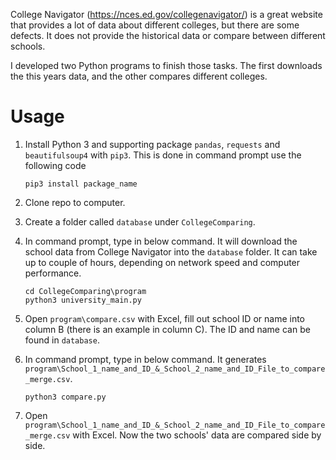 College Navigator (https://nces.ed.gov/collegenavigator/) is a great website that provides a lot of data about different colleges, but there are some defects. It does not provide the historical data or compare between different schools. 

I developed two Python programs to finish those tasks. The first downloads the this years data, and the other compares different colleges.

# Usage

1. Install Python 3 and supporting package ```pandas```, ```requests``` and ```beautifulsoup4``` with ```pip3```. This is done in command prompt use the following code

   ```
   pip3 install package_name
   ```

2. Clone repo to computer.

3. Create a folder called ```database``` under ```CollegeComparing```.

4. In command prompt, type in below command. It will download the school data from College Navigator into the ```database``` folder. It can take up to couple of hours, depending on network speed and computer performance.

   ```
   cd CollegeComparing\program
   python3 university_main.py
   ```

5. Open ```program\compare.csv``` with Excel, fill out school ID or name into column B (there is an example in column C). The ID and name can be found in ```database```.

6. In command prompt, type in below command. It generates ```program\School_1_name_and_ID_&_School_2_name_and_ID_File_to_compare_merge.csv```.

   ```
   python3 compare.py
   ```
7. Open ```program\School_1_name_and_ID_&_School_2_name_and_ID_File_to_compare_merge.csv``` with Excel. Now the two schools' data are compared side by side.

